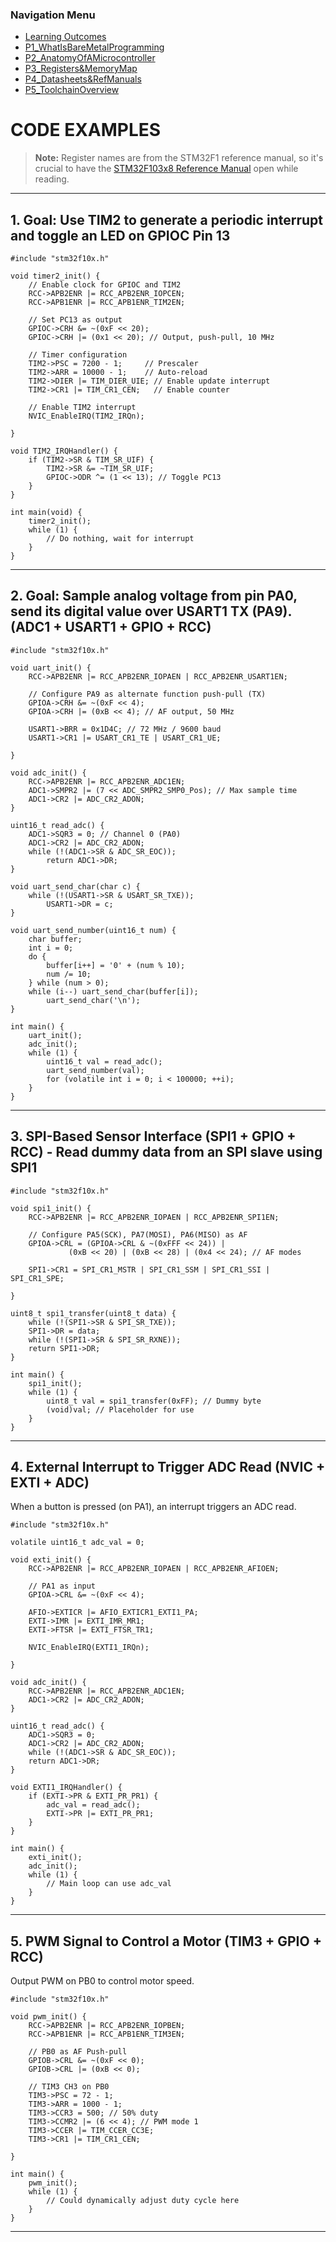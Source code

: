 <h3>Navigation Menu</h3>
<ul>
 <li><a href="Learning%20Outcomes.md">Learning Outcomes</a></li>
 <li><a href="P1_WhatIsBareMetalProgramming.md">P1_WhatIsBareMetalProgramming</a></li>
 <li><a href="P2_AnatomyOfAMicrocontroller.md">P2_AnatomyOfAMicrocontroller</a></li>
 <li><a href="P3_Registers&MemoryMap.md">P3_Registers&MemoryMap</a></li>
 <li><a href="P4_Datasheets&RefManuals.md">P4_Datasheets&RefManuals</a></li> 
 <li><a href="P5_ToolchainOverview.md">P5_ToolchainOverview</a></li>
</ul>

# CODE EXAMPLES

> **Note:** Register names are from the STM32F1 reference manual, so it's crucial to have the [STM32F103x8 Reference Manual](https://www.st.com/resource/en/reference_manual/cd00171190.pdf) open while reading.

---

## 1. Goal: Use TIM2 to generate a periodic interrupt and toggle an LED on GPIOC Pin 13

```
#include "stm32f10x.h"

void timer2_init() {  
	// Enable clock for GPIOC and TIM2  
	RCC->APB2ENR |= RCC_APB2ENR_IOPCEN;  
	RCC->APB1ENR |= RCC_APB1ENR_TIM2EN;

	// Set PC13 as output
	GPIOC->CRH &= ~(0xF << 20);
	GPIOC->CRH |= (0x1 << 20); // Output, push-pull, 10 MHz

	// Timer configuration
	TIM2->PSC = 7200 - 1;     // Prescaler
	TIM2->ARR = 10000 - 1;    // Auto-reload
	TIM2->DIER |= TIM_DIER_UIE; // Enable update interrupt
	TIM2->CR1 |= TIM_CR1_CEN;   // Enable counter

	// Enable TIM2 interrupt
	NVIC_EnableIRQ(TIM2_IRQn);

}

void TIM2_IRQHandler() {  
	if (TIM2->SR & TIM_SR_UIF) {  
		TIM2->SR &= ~TIM_SR_UIF;  
		GPIOC->ODR ^= (1 << 13); // Toggle PC13  
	}  
}

int main(void) {  
	timer2_init();  
	while (1) {  
		// Do nothing, wait for interrupt  
	}  
}
```


---

## 2. Goal: Sample analog voltage from pin PA0, send its digital value over USART1 TX (PA9). (ADC1 + USART1 + GPIO + RCC)

```
#include "stm32f10x.h"

void uart_init() {  
	RCC->APB2ENR |= RCC_APB2ENR_IOPAEN | RCC_APB2ENR_USART1EN;

	// Configure PA9 as alternate function push-pull (TX)
	GPIOA->CRH &= ~(0xF << 4);
	GPIOA->CRH |= (0xB << 4); // AF output, 50 MHz
	
	USART1->BRR = 0x1D4C; // 72 MHz / 9600 baud
	USART1->CR1 |= USART_CR1_TE | USART_CR1_UE;

}

void adc_init() {  
	RCC->APB2ENR |= RCC_APB2ENR_ADC1EN;  
	ADC1->SMPR2 |= (7 << ADC_SMPR2_SMP0_Pos); // Max sample time  
	ADC1->CR2 |= ADC_CR2_ADON;  
}

uint16_t read_adc() {  
	ADC1->SQR3 = 0; // Channel 0 (PA0)  
	ADC1->CR2 |= ADC_CR2_ADON;  
	while (!(ADC1->SR & ADC_SR_EOC));  
		return ADC1->DR;  
}

void uart_send_char(char c) {  
	while (!(USART1->SR & USART_SR_TXE));  
		USART1->DR = c;  
}

void uart_send_number(uint16_t num) {  
	char buffer;  
	int i = 0;  
	do {  
		buffer[i++] = '0' + (num % 10);  
		num /= 10;  
	} while (num > 0);  
	while (i--) uart_send_char(buffer[i]);  
		uart_send_char('\n');  
}

int main() {  
	uart_init();  
	adc_init();  
	while (1) {  
		uint16_t val = read_adc();  
		uart_send_number(val);  
		for (volatile int i = 0; i < 100000; ++i);  
	}  
}
```


---

## 3. SPI-Based Sensor Interface (SPI1 + GPIO + RCC) - Read dummy data from an SPI slave using SPI1

```
#include "stm32f10x.h"

void spi1_init() {  
	RCC->APB2ENR |= RCC_APB2ENR_IOPAEN | RCC_APB2ENR_SPI1EN;

	// Configure PA5(SCK), PA7(MOSI), PA6(MISO) as AF
	GPIOA->CRL = (GPIOA->CRL & ~(0xFFF << 24)) |
             (0xB << 20) | (0xB << 28) | (0x4 << 24); // AF modes

	SPI1->CR1 = SPI_CR1_MSTR | SPI_CR1_SSM | SPI_CR1_SSI | SPI_CR1_SPE;

}

uint8_t spi1_transfer(uint8_t data) {  
	while (!(SPI1->SR & SPI_SR_TXE));  
	SPI1->DR = data;  
	while (!(SPI1->SR & SPI_SR_RXNE));  
	return SPI1->DR;  
}

int main() {  
	spi1_init();  
	while (1) {  
		uint8_t val = spi1_transfer(0xFF); // Dummy byte  
		(void)val; // Placeholder for use  
	}  
}
```


---

## 4. External Interrupt to Trigger ADC Read (NVIC + EXTI + ADC)  
When a button is pressed (on PA1), an interrupt triggers an ADC read.

```
#include "stm32f10x.h"

volatile uint16_t adc_val = 0;

void exti_init() {  
	RCC->APB2ENR |= RCC_APB2ENR_IOPAEN | RCC_APB2ENR_AFIOEN;

	// PA1 as input
	GPIOA->CRL &= ~(0xF << 4);

	AFIO->EXTICR |= AFIO_EXTICR1_EXTI1_PA;
	EXTI->IMR |= EXTI_IMR_MR1;
	EXTI->FTSR |= EXTI_FTSR_TR1;

	NVIC_EnableIRQ(EXTI1_IRQn);

}

void adc_init() {  
	RCC->APB2ENR |= RCC_APB2ENR_ADC1EN;  
	ADC1->CR2 |= ADC_CR2_ADON;  
}

uint16_t read_adc() {  
	ADC1->SQR3 = 0;  
	ADC1->CR2 |= ADC_CR2_ADON;  
	while (!(ADC1->SR & ADC_SR_EOC));  
	return ADC1->DR;  
}

void EXTI1_IRQHandler() {  
	if (EXTI->PR & EXTI_PR_PR1) {  
		adc_val = read_adc();  
		EXTI->PR |= EXTI_PR_PR1;  
	}  
}

int main() {  
	exti_init();  
	adc_init();  
	while (1) {  
		// Main loop can use adc_val  
	}  
}
```


---

## 5. PWM Signal to Control a Motor (TIM3 + GPIO + RCC)  
Output PWM on PB0 to control motor speed.

```
#include "stm32f10x.h"

void pwm_init() {  
	RCC->APB2ENR |= RCC_APB2ENR_IOPBEN;  
	RCC->APB1ENR |= RCC_APB1ENR_TIM3EN;

	// PB0 as AF Push-pull
	GPIOB->CRL &= ~(0xF << 0);
	GPIOB->CRL |= (0xB << 0);

	// TIM3 CH3 on PB0
	TIM3->PSC = 72 - 1;
	TIM3->ARR = 1000 - 1;
	TIM3->CCR3 = 500; // 50% duty
	TIM3->CCMR2 |= (6 << 4); // PWM mode 1
	TIM3->CCER |= TIM_CCER_CC3E;
	TIM3->CR1 |= TIM_CR1_CEN;

}

int main() {  
	pwm_init();  
	while (1) {  
		// Could dynamically adjust duty cycle here  
	}  
}
```
---